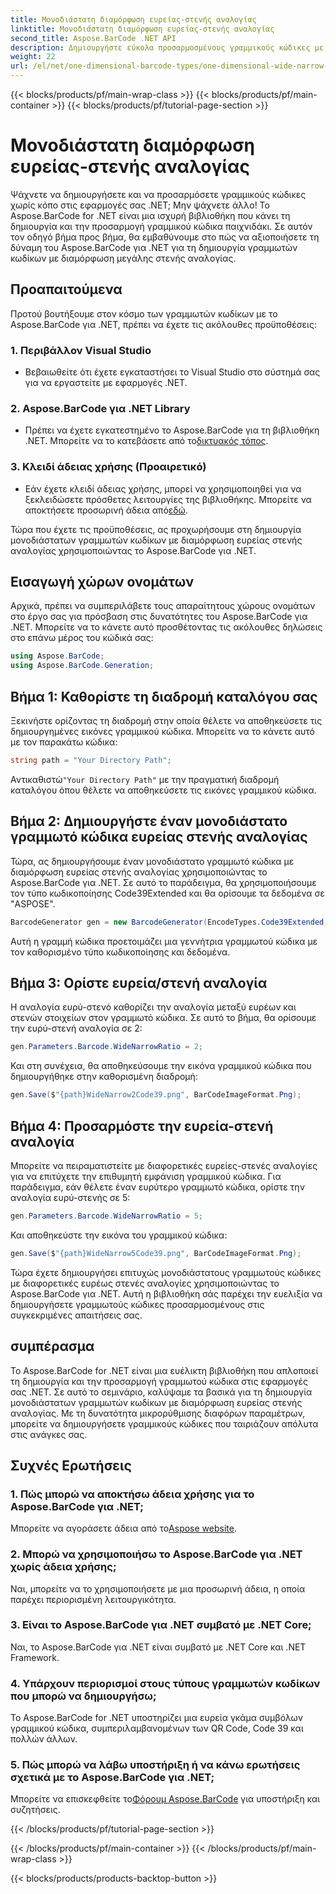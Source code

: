```yaml
---
title: Μονοδιάστατη διαμόρφωση ευρείας-στενής αναλογίας
linktitle: Μονοδιάστατη διαμόρφωση ευρείας-στενής αναλογίας
second_title: Aspose.BarCode .NET API
description: Δημιουργήστε εύκολα προσαρμοσμένους γραμμικούς κώδικες με το Aspose.BarCode για .NET. Οδηγός βήμα προς βήμα για μονοδιάστατη διαμόρφωση ευρείας-στενής αναλογίας.
weight: 22
url: /el/net/one-dimensional-barcode-types/one-dimensional-wide-narrow-ratio-configuration/
---
```


{{< blocks/products/pf/main-wrap-class >}}
{{< blocks/products/pf/main-container >}}
{{< blocks/products/pf/tutorial-page-section >}}

# Μονοδιάστατη διαμόρφωση ευρείας-στενής αναλογίας


Ψάχνετε να δημιουργήσετε και να προσαρμόσετε γραμμικούς κώδικες χωρίς κόπο στις εφαρμογές σας .NET; Μην ψάχνετε άλλο! Το Aspose.BarCode for .NET είναι μια ισχυρή βιβλιοθήκη που κάνει τη δημιουργία και την προσαρμογή γραμμικού κώδικα παιχνιδάκι. Σε αυτόν τον οδηγό βήμα προς βήμα, θα εμβαθύνουμε στο πώς να αξιοποιήσετε τη δύναμη του Aspose.BarCode για .NET για τη δημιουργία γραμμωτών κωδίκων με διαμόρφωση μεγάλης στενής αναλογίας.

## Προαπαιτούμενα

Προτού βουτήξουμε στον κόσμο των γραμμωτών κωδίκων με το Aspose.BarCode για .NET, πρέπει να έχετε τις ακόλουθες προϋποθέσεις:

### 1. Περιβάλλον Visual Studio
   - Βεβαιωθείτε ότι έχετε εγκαταστήσει το Visual Studio στο σύστημά σας για να εργαστείτε με εφαρμογές .NET.
   
### 2. Aspose.BarCode για .NET Library
   -  Πρέπει να έχετε εγκατεστημένο το Aspose.BarCode για τη βιβλιοθήκη .NET. Μπορείτε να το κατεβάσετε από το[δικτυακός τόπος](https://releases.aspose.com/barcode/net/).

### 3. Κλειδί άδειας χρήσης (Προαιρετικό)
   -  Εάν έχετε κλειδί άδειας χρήσης, μπορεί να χρησιμοποιηθεί για να ξεκλειδώσετε πρόσθετες λειτουργίες της βιβλιοθήκης. Μπορείτε να αποκτήσετε προσωρινή άδεια από[εδώ](https://purchase.aspose.com/temporary-license/).

Τώρα που έχετε τις προϋποθέσεις, ας προχωρήσουμε στη δημιουργία μονοδιάστατων γραμμωτών κωδίκων με διαμόρφωση ευρείας στενής αναλογίας χρησιμοποιώντας το Aspose.BarCode για .NET.

## Εισαγωγή χώρων ονομάτων

Αρχικά, πρέπει να συμπεριλάβετε τους απαραίτητους χώρους ονομάτων στο έργο σας για πρόσβαση στις δυνατότητες του Aspose.BarCode για .NET. Μπορείτε να το κάνετε αυτό προσθέτοντας τις ακόλουθες δηλώσεις στο επάνω μέρος του κώδικά σας:

```csharp
using Aspose.BarCode;
using Aspose.BarCode.Generation;
```

## Βήμα 1: Καθορίστε τη διαδρομή καταλόγου σας

Ξεκινήστε ορίζοντας τη διαδρομή στην οποία θέλετε να αποθηκεύσετε τις δημιουργημένες εικόνες γραμμικού κώδικα. Μπορείτε να το κάνετε αυτό με τον παρακάτω κώδικα:

```csharp
string path = "Your Directory Path";
```

 Αντικαθιστώ`"Your Directory Path"` με την πραγματική διαδρομή καταλόγου όπου θέλετε να αποθηκεύσετε τις εικόνες γραμμικού κώδικα.

## Βήμα 2: Δημιουργήστε έναν μονοδιάστατο γραμμωτό κώδικα ευρείας στενής αναλογίας

Τώρα, ας δημιουργήσουμε έναν μονοδιάστατο γραμμωτό κώδικα με διαμόρφωση ευρείας στενής αναλογίας χρησιμοποιώντας το Aspose.BarCode για .NET. Σε αυτό το παράδειγμα, θα χρησιμοποιήσουμε τον τύπο κωδικοποίησης Code39Extended και θα ορίσουμε τα δεδομένα σε "ASPOSE".

```csharp
BarcodeGenerator gen = new BarcodeGenerator(EncodeTypes.Code39Extended, "ASPOSE");
```

Αυτή η γραμμή κώδικα προετοιμάζει μια γεννήτρια γραμμωτού κώδικα με τον καθορισμένο τύπο κωδικοποίησης και δεδομένα.

## Βήμα 3: Ορίστε ευρεία/στενή αναλογία

Η αναλογία ευρύ-στενό καθορίζει την αναλογία μεταξύ ευρέων και στενών στοιχείων στον γραμμωτό κώδικα. Σε αυτό το βήμα, θα ορίσουμε την ευρύ-στενή αναλογία σε 2:

```csharp
gen.Parameters.Barcode.WideNarrowRatio = 2;
```

Και στη συνέχεια, θα αποθηκεύσουμε την εικόνα γραμμικού κώδικα που δημιουργήθηκε στην καθορισμένη διαδρομή:

```csharp
gen.Save($"{path}WideNarrow2Code39.png", BarCodeImageFormat.Png);
```

## Βήμα 4: Προσαρμόστε την ευρεία-στενή αναλογία

Μπορείτε να πειραματιστείτε με διαφορετικές ευρείες-στενές αναλογίες για να επιτύχετε την επιθυμητή εμφάνιση γραμμικού κώδικα. Για παράδειγμα, εάν θέλετε έναν ευρύτερο γραμμωτό κώδικα, ορίστε την αναλογία ευρύ-στενής σε 5:

```csharp
gen.Parameters.Barcode.WideNarrowRatio = 5;
```

Και αποθηκεύστε την εικόνα του γραμμικού κώδικα:

```csharp
gen.Save($"{path}WideNarrow5Code39.png", BarCodeImageFormat.Png);
```

Τώρα έχετε δημιουργήσει επιτυχώς μονοδιάστατους γραμμωτούς κώδικες με διαφορετικές ευρέως στενές αναλογίες χρησιμοποιώντας το Aspose.BarCode για .NET. Αυτή η βιβλιοθήκη σάς παρέχει την ευελιξία να δημιουργήσετε γραμμωτούς κώδικες προσαρμοσμένους στις συγκεκριμένες απαιτήσεις σας.

## συμπέρασμα

Το Aspose.BarCode for .NET είναι μια ευέλικτη βιβλιοθήκη που απλοποιεί τη δημιουργία και την προσαρμογή γραμμωτού κώδικα στις εφαρμογές σας .NET. Σε αυτό το σεμινάριο, καλύψαμε τα βασικά για τη δημιουργία μονοδιάστατων γραμμωτών κωδίκων με διαμόρφωση ευρείας στενής αναλογίας. Με τη δυνατότητα μικρορύθμισης διαφόρων παραμέτρων, μπορείτε να δημιουργήσετε γραμμικούς κώδικες που ταιριάζουν απόλυτα στις ανάγκες σας.

## Συχνές Ερωτήσεις

### 1. Πώς μπορώ να αποκτήσω άδεια χρήσης για το Aspose.BarCode για .NET;
 Μπορείτε να αγοράσετε άδεια από το[Aspose website](https://purchase.aspose.com/buy).

### 2. Μπορώ να χρησιμοποιήσω το Aspose.BarCode για .NET χωρίς άδεια χρήσης;
Ναι, μπορείτε να το χρησιμοποιήσετε με μια προσωρινή άδεια, η οποία παρέχει περιορισμένη λειτουργικότητα.

### 3. Είναι το Aspose.BarCode για .NET συμβατό με .NET Core;
Ναι, το Aspose.BarCode για .NET είναι συμβατό με .NET Core και .NET Framework.

### 4. Υπάρχουν περιορισμοί στους τύπους γραμμωτών κωδίκων που μπορώ να δημιουργήσω;
Το Aspose.BarCode for .NET υποστηρίζει μια ευρεία γκάμα συμβόλων γραμμικού κώδικα, συμπεριλαμβανομένων των QR Code, Code 39 και πολλών άλλων.

### 5. Πώς μπορώ να λάβω υποστήριξη ή να κάνω ερωτήσεις σχετικά με το Aspose.BarCode για .NET;
 Μπορείτε να επισκεφθείτε το[Φόρουμ Aspose.BarCode](https://forum.aspose.com/c/barcode/13) για υποστήριξη και συζητήσεις.

{{< /blocks/products/pf/tutorial-page-section >}}

{{< /blocks/products/pf/main-container >}}
{{< /blocks/products/pf/main-wrap-class >}}

{{< blocks/products/products-backtop-button >}}
